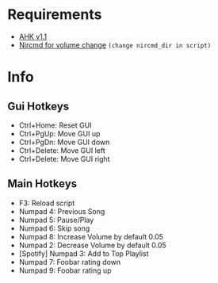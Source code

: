 # Requirements
- [AHK v1.1](https://www.autohotkey.com/)
- [Nircmd for volume change](http://www.nirsoft.net/utils/nircmd.html)
`(change nircmd_dir in script)`

# Info

## Gui Hotkeys

-   Ctrl+Home: Reset GUI
-   Ctrl+PgUp: Move GUI up
-   Ctrl+PgDn: Move GUI down
- Ctrl+Delete: Move GUI left
- Ctrl+Delete: Move GUI right

## Main Hotkeys

- F3: Reload script
- Numpad 4: Previous Song
- Numpad 5: Pause/Play
- Numpad 6: Skip song
- Numpad 8: Increase Volume by default 0.05
- Numpad 2: Decrease Volume by default 0.05
- [Spotify] Numpad 3: Add to Top Playlist
- Numpad 7: Foobar rating down
- Numpad 9: Foobar rating up
